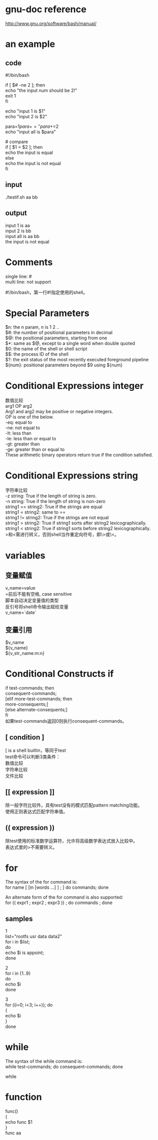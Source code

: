 
gnu-doc reference
===
http://www.gnu.org/software/bash/manual/

an example
===
code
---
#!/bin/bash

if [ $# -ne 2 ]; then   
echo "the input num should be 2!"   
exit 1   
fi   
   
echo "input 1 is $1"   
echo "input 2 is $2"   
   
para=$1   
para+=' '   
para+=$2   
echo "input all is $para"   
   
\# compare   
if [ $1 = $2 ]; then   
echo the input is equal   
else   
echo the input is not equal   
fi   

input
---
./testif.sh aa bb

output
---
input 1 is aa   
input 2 is bb   
input all is aa bb   
the input is not equal   


Comments
===
single line: #   
multi line: not support   
   
#!/bin/bash，第一行#!指定使用的shell。   

Special Parameters
===
$n: the n param, n is 1 2 ..   
$#: the number of positional parameters in decimal   
$@: the positional parameters, starting from one   
$*: same as $@, except to a single word when double quoted   
$0: the name of the shell or shell script   
$$: the process ID of the shell   
$?: the exit status of the most recently executed foreground pipeline   
${num}: positional parameters beyond $9 using ${num}   

Conditional Expressions integer
===
数值比较   
arg1 OP arg2   
Arg1 and arg2 may be positive or negative integers.   
OP is one of the below.   
-eq: equal to   
-ne: not equal to   
-lt: less than   
-le: less than or equal to   
-gt: greater than   
-ge: greater than or equal to   
These arithmetic binary operators return true if the condition satisfied.   

Conditional Expressions string
===
字符串比较   
-z string: True if the length of string is zero.   
-n string: True if the length of string is non-zero   
string1 == string2: True if the strings are equal   
string1 = string2: same to ==   
string1 != string2: True if the strings are not equal   
string1 > string2: True if string1 sorts after string2 lexicographically.   
string1 < string2: True if string1 sorts before string2 lexicographically.   
\>和<需进行转义，否则shell当作重定向符号，即\\>或\\<。   

variables
===
变量赋值
---
v_name=value   
=前后不能有空格, case sensitive   
脚本自动决定变量值的类型   
反引号将shell命令输出赋给变量   
v_name=\`date\`   

变量引用
---
$v_name   
${v_name}   
${v_str_name\:m\:n}   

Conditional Constructs if
===
if test-commands; then   
  consequent-commands;   
[elif more-test-commands; then   
  more-consequents;]   
[else alternate-consequents;]   
fi   
如果test-commands返回0则执行consequent-commands。   

[ condition ]   
---
[ is a shell builtin，等同于test   
test命令可以判断3类条件：   
数值比较   
字符串比较   
文件比较   

[[ expression ]]   
---
除一般字符比较外，具有test没有的模式匹配pattern matching功能。   
使用正则表达式匹配字符串值。   
   
(( expression ))
---
除test使用的标准数学运算符，允许将高级数学表达式放入比较中。   
表达式里的>不需要转义。   



for
===
The syntax of the for command is:   
for name [ [in [words ...] ] ; ] do commands; done   

An alternate form of the for command is also supported:   
for (( expr1 ; expr2 ; expr3 )) ; do commands ; done   

samples
---
1   
list="rootfs usr data data2"  
for i in $list;  
do  
echo $i is appoint;   
done   

2   
for i in {1..9}   
do   
    echo $i   
done   

3   
for ((i=0; i<3; i++)); do   
{   
    echo $i   
}   
done   


while
===
The syntax of the while command is:   
while test-commands; do consequent-commands; done   

while   


function
===
func()   
{   
    echo func $1    
}    
func aa    


